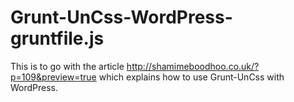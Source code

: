 Grunt-UnCss-WordPress-gruntfile.js
========================

This is to go with the article http://shamimeboodhoo.co.uk/?p=109&preview=true which explains how to use Grunt-UnCss with WordPress.
